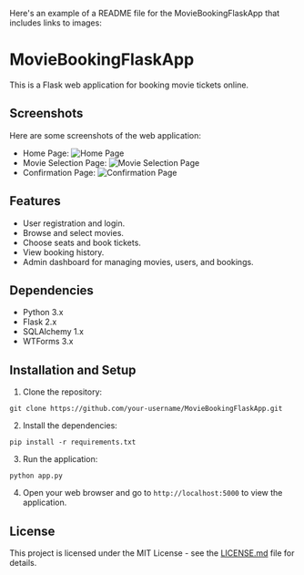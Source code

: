 Here's an example of a README file for the MovieBookingFlaskApp that includes links to images:

# MovieBookingFlaskApp

This is a Flask web application for booking movie tickets online.

## Screenshots

Here are some screenshots of the web application:

- Home Page: ![Home Page](https://example.com/home_page.png)
- Movie Selection Page: ![Movie Selection Page](https://example.com/movie_selection.png)
- Confirmation Page: ![Confirmation Page](https://example.com/confirmation.png)

## Features

- User registration and login.
- Browse and select movies.
- Choose seats and book tickets.
- View booking history.
- Admin dashboard for managing movies, users, and bookings.

## Dependencies

- Python 3.x
- Flask 2.x
- SQLAlchemy 1.x
- WTForms 3.x

## Installation and Setup

1. Clone the repository:

```
git clone https://github.com/your-username/MovieBookingFlaskApp.git
```

2. Install the dependencies:

```
pip install -r requirements.txt
```

3. Run the application:

```
python app.py
```

4. Open your web browser and go to `http://localhost:5000` to view the application.

## License

This project is licensed under the MIT License - see the [LICENSE.md](LICENSE.md) file for details.
